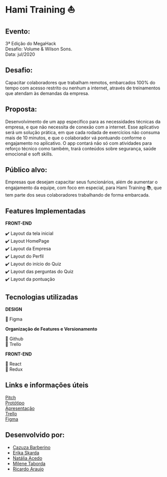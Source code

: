 # Hami Training :sailboat:

## Evento:
3ª Edição do MegaHack</br>
Desafio: Volume & Wilson Sons.</br>
Data: jul/2020</br>

## Desafio:

Capacitar colaboradores que trabalham remotos, embarcados 100% do tempo com acesso restrito ou nenhum a internet, através de treinamentos que atendam às demandas da empresa.
 
 ## Proposta: 

Desenvolvimento de um app específico para as necessidades técnicas da empresa, e que não necessita de conexão com a internet.
Esse aplicativo será um solução prática, em que cada rodada de exercícios não consuma mais de 10 minutos, e que o colaborador vá pontuando conforme o engajamento no aplicativo.
O app contará não só com atividades para reforço técnico como também, trará conteúdos sobre segurança, saúde emocional e soft skills.

## Público alvo:

Empresas que desejam capacitar seus funcionários, além de aumentar o engajamento da equipe, com foco em especial, para Hami Training :books:, que tem parte dos seus colaboradores trabalhando de forma embarcada.

## Features Implementadas

**FRONT-END**

 :heavy_check_mark: Layout da tela inicial<br>
 :heavy_check_mark: Layout HomePage<br>
 :heavy_check_mark: Layout da Empresa<br>
 :heavy_check_mark: Layout do Perfil<br>
 :heavy_check_mark: Layout do início do Quiz<br>
 :heavy_check_mark: Layout das perguntas do Quiz<br>
 :heavy_check_mark: Layout da pontuação<br>
 
 ## Tecnologias utilizadas
 
**DESIGN**

:art: Figma

**Organização de Features e Versionamento**

 :rocket: Github<br>
 :rocket: Trello<br>

**FRONT-END**

:notebook: React<br>
:notebook: Redux<br>

## Links e informações úteis

[Pitch](https://youtu.be/64v6V0aOeN4)<br>
[Protótipo](http://hami-training.surge.sh/home)<br>
[Apresentação](https://drive.google.com/file/d/1MSxbJPhGJ4B_kXwXiRv65_G--hkM_rgU/view?usp=sharing)<br>
[Trello](https://trello.com/b/guEPyY2R/hami-training)<br>
[Figma](https://www.figma.com/file/5Z7wZDNxt0eYEQli7HjbxM/MegaHack?node-id=7%3A3)

## Desenvolvido por:
* [Cazuza Barberino](https://github.com/cazuza)</br>
* [Erika Skarda](https://github.com/Erika-Skarda)</br>
* [Natália Acedo](https://github.com/n-acedo)</br>
* [Milene Taborda](https://github.com/future4code/milene-taborda)</br>
* [Ricardo Araujo](https://github.com/araujoricardo)</br>
